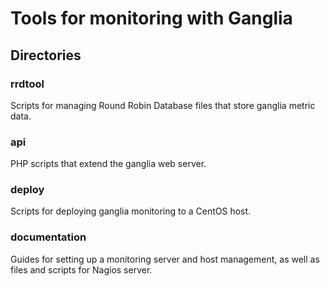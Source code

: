 # Tools for monitoring with Ganglia

## Directories

### rrdtool

Scripts for managing Round Robin Database files that store ganglia metric data.

### api

PHP scripts that extend the ganglia web server.

### deploy

Scripts for deploying ganglia monitoring to a CentOS host.

### documentation

Guides for setting up a monitoring server and host management, as well as files and scripts for Nagios server.
